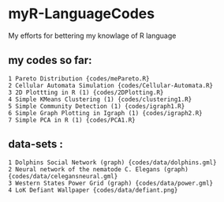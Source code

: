 # myR-LanguageCodes
My efforts for bettering my knowlage of R language

  my codes so far:
  ---
  
    1 Pareto Distribution {codes/mePareto.R}
    2 Cellular Automata Simulation {codes/Cellular-Automata.R}
    3 2D Plottting in R (1) {codes/2DPlotting.R}
    4 Simple KMeans Clustering (1) {codes/clustering1.R}
    5 Simple Community Detection (1) {codes/igraph1.R}
    6 Simple Graph Plotting in Igraph (1) {codes/igraph2.R}
    7 Simple PCA in R (1) {codes/PCA1.R}
	

  data-sets :
  ---

    1 Dolphins Social Network (graph) {codes/data/dolphins.gml}
    2 Neural network of the nematode C. Elegans (graph) {codes/data/celegansneural.gml}
    3 Western States Power Grid (graph) {codes/data/power.gml}
    4 LoK Defiant Wallpaper {codes/data/defiant.png}
    
    

